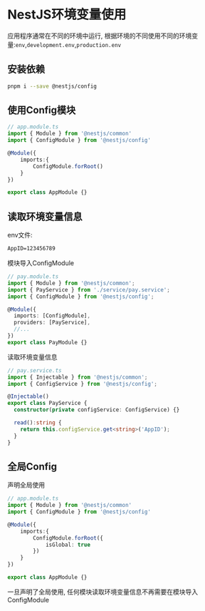 # NestJS环境变量使用
应用程序通常在不同的环境中运行, 根据环境的不同使用不同的环境变量:`env`,`development.env`,`production.env`

## 安装依赖

```bash
pnpm i --save @nestjs/config
```

## 使用Config模块
```ts
// app.module.ts
import { Module } from '@nestjs/common'
import { ConfigModule } from '@nestjs/config'

@Module({
    imports:{
        ConfigModule.forRoot()
    }
})

export class AppModule {}
```

## 读取环境变量信息

env文件:

```txt
AppID=123456789
```

模块导入ConfigModule

```ts
// pay.module.ts
import { Module } from '@nestjs/common';
import { PayService } from './service/pay.service';
import { ConfigModule } from '@nestjs/config';

@Module({
  imports: [ConfigModule],
  providers: [PayService],
  //...
})
export class PayModule {}
```

读取环境变量信息

```ts
// pay.service.ts
import { Injectable } from '@nestjs/common';
import { ConfigService } from '@nestjs/config';

@Injectable()
export class PayService {
  constructor(private configService: ConfigService) {}

  read():string {
    return this.configService.get<string>('AppID');
  }
}
```

## 全局Config

声明全局使用

```ts
// app.module.ts
import { Module } from '@nestjs/common'
import { ConfigModule } from '@nestjs/config'

@Module({
    imports:{
        ConfigModule.forRoot({
            isGlobal: true
        })
    }
})

export class AppModule {}
```

一旦声明了全局使用, 任何模块读取环境变量信息不再需要在模块导入ConfigModule